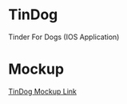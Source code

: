 # TinDog
Tinder For Dogs (IOS Application)

# Mockup
[TinDog Mockup Link](https://drive.google.com/file/d/1fZYS3Gsfe0adLVGfxM8WXDfcbYIOMFHN/view?usp=sharing)
